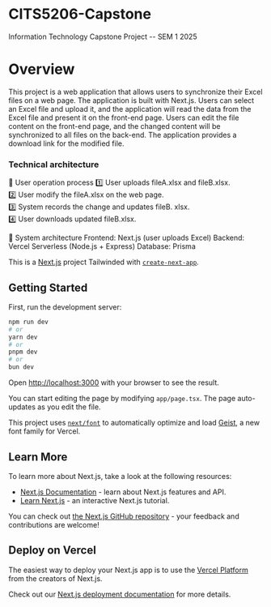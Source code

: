 # CITS5206-Capstone

Information Technology Capstone Project -- SEM 1 2025

# Overview

This project is a web application that allows users to synchronize their Excel files on a web page. The application is built with Next.js. Users can select an Excel file and upload it, and the application will read the data from the Excel file and present it on the front-end page. Users can edit the file content on the front-end page, and the changed content will be synchronized to all files on the back-end. The application provides a download link for the modified file.

### Technical architecture

📌 User operation process
1️⃣ User uploads fileA.xlsx and fileB.xlsx.  
2️⃣ User modify the fileA.xlsx on the web page.  
3️⃣ System records the change and updates fileB. xlsx.  
4️⃣ User downloads updated fileB.xlsx.  

📌 System architecture
Frontend: Next.js (user uploads Excel)
Backend: Vercel Serverless (Node.js + Express)
Database: Prisma

This is a [Next.js](https://nextjs.org) project Tailwinded with [`create-next-app`](https://nextjs.org/docs/app/api-reference/cli/create-next-app).

## Getting Started

First, run the development server:

```bash
npm run dev
# or
yarn dev
# or
pnpm dev
# or
bun dev
```

Open [http://localhost:3000](http://localhost:3000) with your browser to see the result.

You can start editing the page by modifying `app/page.tsx`. The page auto-updates as you edit the file.

This project uses [`next/font`](https://nextjs.org/docs/app/building-your-application/optimizing/fonts) to automatically optimize and load [Geist](https://vercel.com/font), a new font family for Vercel.

## Learn More

To learn more about Next.js, take a look at the following resources:

- [Next.js Documentation](https://nextjs.org/docs) - learn about Next.js features and API.
- [Learn Next.js](https://nextjs.org/learn) - an interactive Next.js tutorial.

You can check out [the Next.js GitHub repository](https://github.com/vercel/next.js) - your feedback and contributions are welcome!

## Deploy on Vercel

The easiest way to deploy your Next.js app is to use the [Vercel Platform](https://vercel.com/new?utm_medium=default-template&filter=next.js&utm_source=create-next-app&utm_campaign=create-next-app-readme) from the creators of Next.js.

Check out our [Next.js deployment documentation](https://nextjs.org/docs/app/building-your-application/deploying) for more details.

